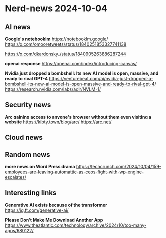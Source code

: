 # Nerd-news 2024-10-04

## AI news

**Google's notebooklm**
https://notebooklm.google/
https://x.com/omooretweets/status/1840251853327741138

https://x.com/dkardonsky_/status/1840905263886287244

**openai response**
https://openai.com/index/introducing-canvas/

**Nvidia just dropped a bombshell: Its new AI model is open, massive, and ready to rival GPT-4**
https://venturebeat.com/ai/nvidia-just-dropped-a-bombshell-its-new-ai-model-is-open-massive-and-ready-to-rival-gpt-4/
https://research.nvidia.com/labs/adlr/NVLM-1/

## Security news

**Arc gaining access to anyone's browser without them even visiting a website**
https://kibty.town/blog/arc/
https://arc.net/

## Cloud news

## Random news

**more news on Word Press drama**
https://techcrunch.com/2024/10/04/159-employees-are-leaving-automattic-as-ceos-fight-with-wp-engine-escalates/

## Interesting links

**Generative AI exists because of the transformer**
https://ig.ft.com/generative-ai/

**Please Don’t Make Me Download Another App**
https://www.theatlantic.com/technology/archive/2024/10/too-many-apps/680122/